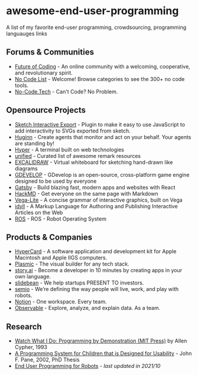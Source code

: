 # awesome-end-user-programming
A list of my favorite end-user programming, crowdsourcing, programming languauges links

## Forums & Communities

- [Future of Coding](https://futureofcoding.org/) - An online community with a welcoming, cooperative, and revolutionary spirit.
- [No Code List](https://nocodelist.co/) - Welcome! Browse categories to see the 300+ no code tools.
- [No-Code.Tech](https://www.nocode.tech/) - Can't Code? No Problem.

## Opensource Projects

- [Sketch Interactive Export](https://github.com/mathisonian/sketch-interactive-export) - Plugin to make it easy to use JavaScript to add interactivity to SVGs exported from sketch.
- [Huginn](https://github.com/huginn/huginn) - Create agents that monitor and act on your behalf. Your agents are standing by!
- [Hyper](https://github.com/vercel/hyper) -  A terminal built on web technologies 
- [unified](https://github.com/unifiedjs/unified) - Curated list of awesome remark resources
- [EXCALIDRAW](https://github.com/excalidraw/excalidraw) - Virtual whiteboard for sketching hand-drawn like diagrams
- [GDEVELOP](https://github.com/4ian/GDevelop) - GDevelop is an open-source, cross-platform game engine designed to be used by everyone
- [Gatsby](https://github.com/gatsbyjs/gatsby) -  Build blazing fast, modern apps and websites with React
- [HackMD](https://hackmd.io/) - Get everyone on the same page with Markdown
- [Vega-Lite](https://github.com/vega/vega-lite) - A concise grammar of interactive graphics, built on Vega
- [idyll](https://github.com/idyll-lang/idyll) - A Markup Language for Authoring and Publishing Interactive Articles on the Web
- [ROS](https://www.ros.org/) - ROS - Robot Operating System

## Products & Companies

- [HyperCard](https://hypercard.org/) - A software application and development kit for Apple Macintosh and Apple IIGS computers.
- [Plasmic](https://www.plasmic.app/) - The visual builder for any tech stack.
- [story.ai](https://www.story.ai/) - Become a developer in 10 minutes by creating apps in your own language.
- [slidebean](https://slidebean.com/) - We help startups PRESENT TO investors.
- [semio](https://semio.ai/) - We’re defining the way people will live, work, and play with robots.
- [Notion](https://www.notion.so/) - One workspace. Every team.
- [Observable](https://observablehq.com/) - Explore, analyze, and explain data. As a team.

## Research

- [Watch What I Do: Programming by Demonstration (MIT Press)](https://books.google.com/books?id=Ggzjo0-W1y0C&lpg=PP1&ots=W702-94CQp&dq=Watch%20What%20I%20Do%3A%20Programming%20by%20Demonstration&lr&pg=PP1#v=onepage&q=Watch%20What%20I%20Do:%20Programming%20by%20Demonstration&f=false) by Allen Cypher, 1993
- [A Programming System for Children that is Designed for Usability](https://docs.google.com/presentation/d/1yb5PmO03PX0WjwX-Br8-KeRONDEeEv7Bo_2DVa_oql4/edit?usp=sharing) -  John F. Pane, 2002, PhD Thesis
- [End User Programming for Robots](https://docs.google.com/spreadsheets/d/1rl0oc0k0RJZSLr9KGUZBfRkND4sMzNRgZ-AhTou_Yvs/edit?usp=sharing) - _last updated in 2021/10_
